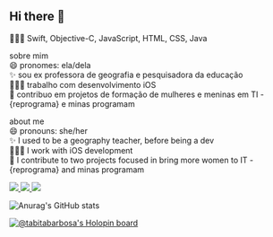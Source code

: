 ##                                                                Hi there 👋

👩🏽‍💻 Swift, Objective-C, JavaScript, HTML, CSS, Java

sobre mim<br />
😄 pronomes: ela/dela <br />
✨ sou ex professora de geografia e pesquisadora da educação<br />
👩🏽‍💻 trabalho com desenvolvimento iOS <br />
🔭 contribuo em projetos de formação de mulheres e meninas em TI - {reprograma} e minas programam<br />

about me<br />
😄 pronouns: she/her<br />
✨ I used to be a geography teacher, before being a dev<br />
👩🏽‍💻 I work with iOS development<br />
🔭 I contribute to two projects focused in bring more women to IT - {reprograma} and minas programam<br />


<span align="left">
<a href="https://linkedin.com/in/tabita-barbosa" rel="nofollow" target="_blank">
<img src="https://img.shields.io/badge/LinkedIn-0077B5?style=for-the-badge&logo=linkedin&logoColor=white">
</a>
<a href="mailto:tabita.barbosa8@gmail.com" target="_blank">
<img src="https://img.shields.io/badge/Gmail-D14836?style=for-the-badge&logo=gmail&logoColor=white">
</a>
<a href="https://www.behance.net/tabitabarbosa" target="_blank">
<img src="https://img.shields.io/badge/-Behance-blue?style=for-the-badge&logo=behance&logoColor=white">
</a>
</span>

![Anurag's GitHub stats](https://github-readme-stats.vercel.app/api?username=tabita-barbosa&show_icons=true&theme=dracula&show_icons=true&count_private=true&hide_title=true)

<!-- [![Top Langs](https://github-readme-stats.vercel.app/api/top-langs/?username=tabita-barbosa&layout=compact)](https://github.com/tabita-barbosa/github-readme-stats) -->

[![@tabitabarbosa's Holopin board](https://holopin.me/tabitabarbosa)](https://holopin.io/@tabitabarbosa)
